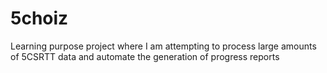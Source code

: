 # 5choiz
Learning purpose project where I am attempting to process large amounts of 5CSRTT data and automate the generation of progress reports
